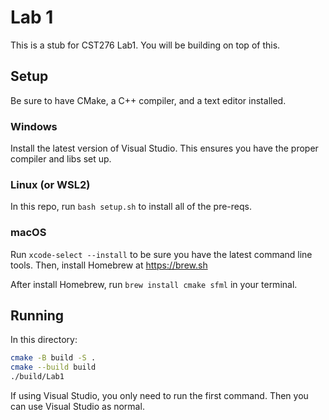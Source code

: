 # Lab 1

This is a stub for CST276 Lab1. You will be building on top of this.

## Setup

Be sure to have CMake, a C++ compiler, and a text editor installed.

### Windows

Install the latest version of Visual Studio. This ensures you have the proper compiler and libs set up.

### Linux (or WSL2)

In this repo, run `bash setup.sh` to install all of the pre-reqs.

### macOS

Run `xcode-select --install` to be sure you have the latest command line tools.
Then, install Homebrew at https://brew.sh

After install Homebrew, run `brew install cmake sfml` in your terminal.

## Running

In this directory:

```bash
cmake -B build -S .
cmake --build build
./build/Lab1
```

If using Visual Studio, you only need to run the first command. Then you can use Visual Studio as normal.

